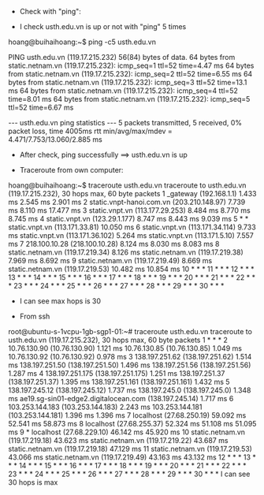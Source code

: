 - Check with "ping":	
+ I check usth.edu.vn is up or not with "ping" 5 times

hoang@buihaihoang:~$ ping -c5 usth.edu.vn

PING usth.edu.vn (119.17.215.232) 56(84) bytes of data.
64 bytes from static.netnam.vn (119.17.215.232): icmp_seq=1 ttl=52 time=4.47 ms
64 bytes from static.netnam.vn (119.17.215.232): icmp_seq=2 ttl=52 time=6.55 ms
64 bytes from static.netnam.vn (119.17.215.232): icmp_seq=3 ttl=52 time=13.1 ms
64 bytes from static.netnam.vn (119.17.215.232): icmp_seq=4 ttl=52 time=8.01 ms
64 bytes from static.netnam.vn (119.17.215.232): icmp_seq=5 ttl=52 time=6.67 ms

--- usth.edu.vn ping statistics ---
5 packets transmitted, 5 received, 0% packet loss, time 4005ms
rtt min/avg/max/mdev = 4.471/7.753/13.060/2.885 ms

+ After check, ping successfully ==> usth.edu.vn is up

- Traceroute from own computer:

hoang@buihaihoang:~$ traceroute usth.edu.vn
traceroute to usth.edu.vn (119.17.215.232), 30 hops max, 60 byte packets
 1  _gateway (192.168.1.1)  1.433 ms  2.545 ms  2.901 ms
 2  static.vnpt-hanoi.com.vn (203.210.148.97)  7.739 ms  8.110 ms  17.477 ms
 3  static.vnpt.vn (113.177.29.253)  8.484 ms  8.770 ms  8.745 ms
 4  static.vnpt.vn (123.29.1.177)  8.747 ms  8.443 ms  9.039 ms
 5  * * static.vnpt.vn (113.171.33.81)  10.050 ms
 6  static.vnpt.vn (113.171.34.114)  9.733 ms static.vnpt.vn (113.171.36.102)  5.264 ms static.vnpt.vn (113.171.5.10)  7.557 ms
 7  218.100.10.28 (218.100.10.28)  8.124 ms  8.030 ms  8.083 ms
 8  static.netnam.vn (119.17.219.34)  8.126 ms static.netnam.vn (119.17.219.38)  7.969 ms  8.692 ms
 9  static.netnam.vn (119.17.219.49)  8.669 ms static.netnam.vn (119.17.219.53)  10.482 ms  10.854 ms
10  * * *
11  * * *
12  * * *
13  * * *
14  * * *
15  * * *
16  * * *
17  * * *
18  * * *
19  * * *
20  * * *
21  * * *
22  * * *
23  * * *
24  * * *
25  * * *
26  * * *
27  * * *
28  * * *
29  * * *
30  * * *

+ I can see max hops is 30 

- From ssh

root@ubuntu-s-1vcpu-1gb-sgp1-01:~# traceroute usth.edu.vn
traceroute to usth.edu.vn (119.17.215.232), 30 hops max, 60 byte packets
 1  * * *
 2  10.76.130.90 (10.76.130.90)  1.121 ms 10.76.130.85 (10.76.130.85)  1.049 ms 10.76.130.92 (10.76.130.92)  0.978 ms
 3  138.197.251.62 (138.197.251.62)  1.514 ms 138.197.251.50 (138.197.251.50)  1.496 ms 138.197.251.56 (138.197.251.56)  1.287 ms
 4  138.197.251.175 (138.197.251.175)  1.251 ms 138.197.251.37 (138.197.251.37)  1.395 ms 138.197.251.161 (138.197.251.161)  1.432 ms
 5  138.197.245.12 (138.197.245.12)  1.737 ms 138.197.245.0 (138.197.245.0)  1.348 ms ae19.sg-sin01-edge2.digitalocean.com (138.197.245.14)  1.717 ms
 6  103.253.144.183 (103.253.144.183)  2.243 ms 103.253.144.181 (103.253.144.181)  1.396 ms  1.396 ms
 7  localhost (27.68.250.19)  59.092 ms  52.541 ms  58.873 ms
 8  localhost (27.68.255.37)  52.324 ms  51.108 ms  51.095 ms
 9  * localhost (27.68.229.10)  46.142 ms  45.920 ms
10  static.netnam.vn (119.17.219.18)  43.623 ms static.netnam.vn (119.17.219.22)  43.687 ms static.netnam.vn (119.17.219.18)  47.129 ms
11  static.netnam.vn (119.17.219.53)  43.066 ms static.netnam.vn (119.17.219.49)  43.163 ms  43.132 ms
12  * * *
13  * * *
14  * * *
15  * * *
16  * * *
17  * * *
18  * * *
19  * * *
20  * * *
21  * * *
22  * * *
23  * * *
24  * * *
25  * * *
26  * * *
27  * * *
28  * * *
29  * * *
30  * * *
 I can see 30 hops is max

